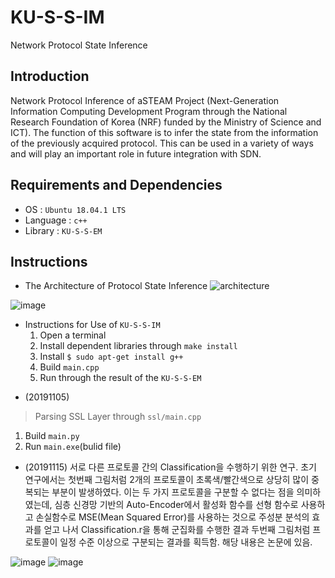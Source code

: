 # KU-S-S-IM
Network Protocol State Inference

## Introduction
Network Protocol Inference of aSTEAM Project (Next-Generation Information Computing Development Program through the National Research Foundation of Korea (NRF) funded by the Ministry of Science and ICT). 
The function of this software is to infer the state from the information of the previously acquired protocol. This can be used in a variety of ways and will play an important role in future integration with SDN.

## Requirements and Dependencies
* OS : `Ubuntu 18.04.1 LTS`
* Language : `c++`
* Library : `KU-S-S-EM`

## Instructions
* The Architecture of Protocol State Inference
![architecture](https://user-images.githubusercontent.com/41291493/68915312-d226a380-07a4-11ea-975e-b82fc08c0540.png)

![image](https://user-images.githubusercontent.com/41291493/68915379-2598f180-07a5-11ea-8ad3-d6a3291681b3.png)


* Instructions for Use of `KU-S-S-IM`
  1. Open a terminal
  2. Install dependent libraries through `make install`
  3. Install `$ sudo apt-get install g++`
  4. Build `main.cpp`
  5. Run through the result of the `KU-S-S-EM`
  
+ (20191105)
> Parsing SSL Layer through `ssl/main.cpp`
  1. Build `main.py`
  2. Run `main.exe`(bulid file)
  

+ (20191115)
서로 다른 프로토콜 간의 Classification을 수행하기 위한 연구. 초기 연구에서는 첫번째 그림처럼 2개의 프로토콜이 초록색/빨간색으로 상당히 많이 중복되는 부분이 발생하였다. 이는 두 가지 프로토콜을 구분할 수 없다는 점을 의미하였는데, 심층 신경망 기반의 Auto-Encoder에서 활성화 함수를 선형 함수로 사용하고 손실함수로 MSE(Mean Squared Error)를 사용하는 것으로 주성분 분석의 효과를 얻고 나서 Classification.r을 통해 군집화를 수행한 결과 두번째 그림처럼 프로토콜이 일정 수준 이상으로 구분되는 결과를 획득함. 해당 내용은 논문에 있음.

![image](https://user-images.githubusercontent.com/41291493/68915431-66910600-07a5-11ea-88f7-b9bc18b00b7a.png)
![image](https://user-images.githubusercontent.com/41291493/68915437-698bf680-07a5-11ea-9c78-ebae9f41e7eb.png)

